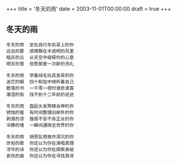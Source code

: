 +++
title = '冬天的雨'
date = 2003-11-01T00:00:00
draft = true
+++
## 冬天的雨

```text
冬天的雨  坐在自行车前梁上的你
远去的雾  感情飘在半透明的风里
暗灰的云  从天空中窥探你的心意
明天的雪  但愿那是一次新的洗礼

冬天的雨  举着绒毛玩具发呆的你
迷茫的眼  四十和弦中倾听着自己
散落的书  一千零一夜时谁悲谁喜
潮湿的街  找不到十二年前的足迹

冬天的雨  盘起头发聚精会神的你
锈蚀的窗  有时间整理旧邮件的你
剥落的漆  惶惑不安不务正业的你
冷静的墙  一瞬间通晓全世界的你

冬天的雨  胡思乱想故作深沉的你
世俗的歌  你还以为你在演唱真理
浮华的诗  你还以为你在探索奥秘
哀伤的曲  你还以为你在寻找真谛
```
